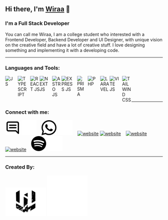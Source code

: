 ## Hi there, I'm [Wiraa](https://wiraananda.netlify.app/) 👋

### I'm a Full Stack Developer

You can call me Wiraa, I am a college student who interested with a Frontend Developer, Backend Developer and UI Designer, with unique vision on the creative field and have a lot of creative stuff. I love designing something and implementing it with a developing code.

---

### Languages and Tools:

[<img align="left" alt="JS" width="30px" src="https://cdn.jsdelivr.net/gh/devicons/devicon/icons/javascript/javascript-original.svg" style="padding-right:10px;" />][webdev]
[<img align="left" alt="TYPESCRIPT" width="30px" src="https://www.svgrepo.com/show/303600/typescript-logo.svg" style="padding-right:10px;" />][webdev]
[<img align="left" alt="REACT JS" width="30px" src="https://cdn.jsdelivr.net/gh/devicons/devicon/icons/react/react-original.svg" style="padding-right:0px;" />][webdev]
[<img align="left" alt="NEXT JS" width="30px" src="https://seeklogo.com/images/N/next-js-icon-logo-EE302D5DBD-seeklogo.com.png" style="padding-right:10px;" />][webdev]
[<img align="left" alt="ASTRO JS" width="30px" src="https://astro.build/assets/press/astro-icon-light-gradient.png" style="padding-right:10px, top:5px" />][webdev]
[<img align="left" alt="EXPRESS JS" width="40px" src="https://vectorified.com/images/express-js-icon-18.png" style="padding-right:10px;" />][webdev]
[<img align="left" alt="PRISMA" width="24px" src="https://bestofjs.org/logos/prisma.dark.svg" style="padding-right:10px;" />][webdev]
[<img align="left" alt="PHP" width="30px" src="https://cdn.freebiesupply.com/logos/large/2x/php-1-logo-png-transparent.png" style="padding-right:10px;" />][webdev]
[<img align="left" alt="LARAVEL" width="30px" src="https://www.svgrepo.com/show/376332/laravel.svg" style="padding-right:0px;" />][webdev]
[<img align="left" alt="VITE JS" width="30px" src="https://upload.wikimedia.org/wikipedia/commons/f/f1/Vitejs-logo.svg" style="padding-right:10px;" />][webdev]
[<img align="left" alt="TAILWIND CSS" width="30px" src="https://www.svgrepo.com/show/374118/tailwind.svg" style="padding-right:10px, top:5px" />][webdev]


<br />
<br />
<br />
<br />

---

### Connect with me:

[![website](./img/email-light.svg)](mailto:ur.wiraananda@gmail.com?subject=Hai👋#gh-light-mode-only)
[![website](./img/email-dark.svg)](mailto:ur.wiraananda@gmail.com?subject=Hai👋#gh-dark-mode-only)
&nbsp;&nbsp;
[![website](./img/wa-light.svg)](https://wa.me/62895632449666#gh-light-mode-only)
[![website](./img/wa-dark.svg)](https://wa.me/62895632449666#gh-dark-mode-only)
&nbsp;&nbsp;
[![website](./img/linkedin-light.svg)](https://www.linkedin.com/in/wira-ananda#gh-light-mode-only)
[![website](./img/linkedin-dark.svg)](https://www.linkedin.com/in/wira-ananda#gh-dark-mode-only)
&nbsp;&nbsp;
[![website](./img/instagram-light.svg)](https://instagram.com/wiraanandaa_#gh-light-mode-only)
[![website](./img/instagram-dark.svg)](https://instagram.com/wiraanandaa_#gh-dark-mode-only)
&nbsp;&nbsp;
[![website](./img/spotify-light.svg)](https://open.spotify.com/playlist/4J4KrkM449lN0q3vBWnQew#gh-light-mode-only)
[![website](./img/spotify-dark.svg)](https://open.spotify.com/playlist/4J4KrkM449lN0q3vBWnQew#gh-dark-mode-only)

---

### Created By:

[![website](./img/wiraa-light.svg)](https://wiraananda.netlify.app/#gh-light-mode-only)
[![website](./img/wiraa-dark.svg)](https://wiraananda.netlify.app/#gh-dark-mode-only)

[webdev]: https://wiraananda.netlify.app/
